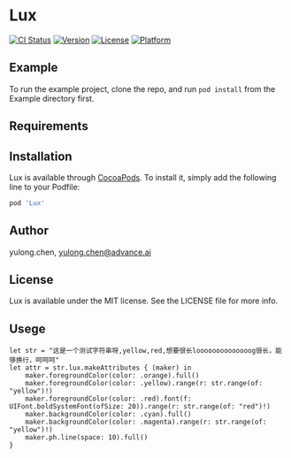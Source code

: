# Lux

[![CI Status](https://img.shields.io/travis/ts-cyl/Lux.svg?style=flat)](https://travis-ci.org/ts-cyl/Lux)
[![Version](https://img.shields.io/cocoapods/v/Lux.svg?style=flat)](https://cocoapods.org/pods/Lux)
[![License](https://img.shields.io/cocoapods/l/Lux.svg?style=flat)](https://cocoapods.org/pods/Lux)
[![Platform](https://img.shields.io/cocoapods/p/Lux.svg?style=flat)](https://cocoapods.org/pods/Lux)

## Example

To run the example project, clone the repo, and run `pod install` from the Example directory first.

## Requirements

## Installation

Lux is available through [CocoaPods](https://cocoapods.org). To install
it, simply add the following line to your Podfile:

```ruby
pod 'Lux'
```

## Author

yulong.chen, yulong.chen@advance.ai

## License

Lux is available under the MIT license. See the LICENSE file for more info.

## Usege

```
let str = "这是一个测试字符串呀,yellow,red,想要很长loooooooooooooog很长，能够换行，呵呵呵"
let attr = str.lux.makeAttributes { (maker) in
    maker.foregroundColor(color: .orange).full()
    maker.foregroundColor(color: .yellow).range(r: str.range(of: "yellow")!)
    maker.foregroundColor(color: .red).font(f: UIFont.boldSystemFont(ofSize: 20)).range(r: str.range(of: "red")!)
    maker.backgroundColor(color: .cyan).full()
    maker.backgroundColor(color: .magenta).range(r: str.range(of: "yellow")!)
    maker.ph.line(space: 10).full()
}
```
